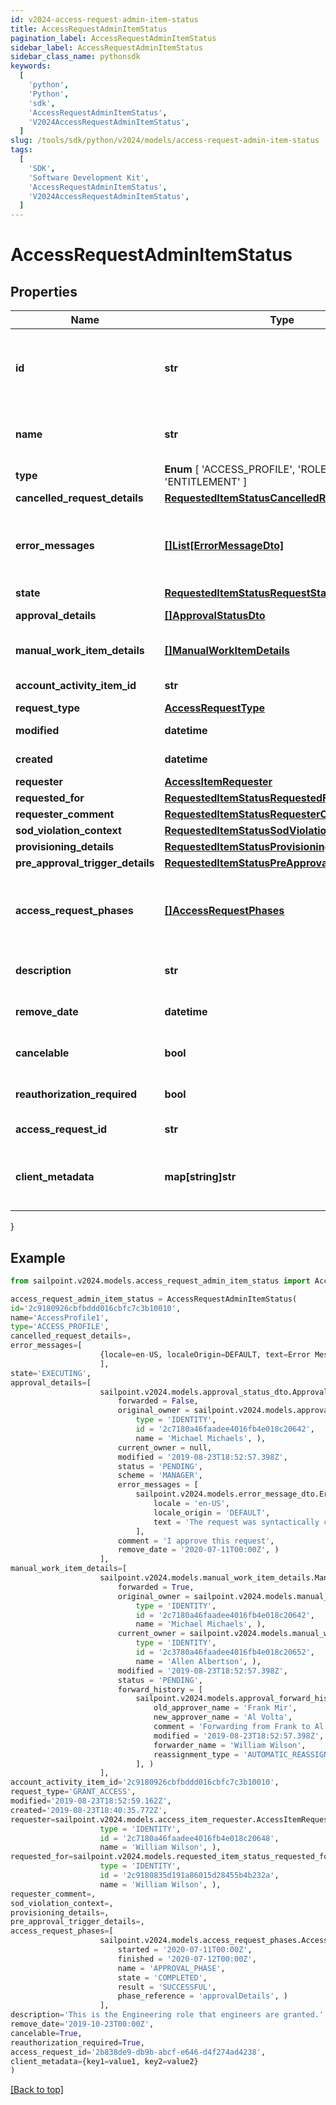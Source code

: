 ```yaml
---
id: v2024-access-request-admin-item-status
title: AccessRequestAdminItemStatus
pagination_label: AccessRequestAdminItemStatus
sidebar_label: AccessRequestAdminItemStatus
sidebar_class_name: pythonsdk
keywords:
  [
    'python',
    'Python',
    'sdk',
    'AccessRequestAdminItemStatus',
    'V2024AccessRequestAdminItemStatus',
  ]
slug: /tools/sdk/python/v2024/models/access-request-admin-item-status
tags:
  [
    'SDK',
    'Software Development Kit',
    'AccessRequestAdminItemStatus',
    'V2024AccessRequestAdminItemStatus',
  ]
---
```


# AccessRequestAdminItemStatus

## Properties

| Name | Type | Description | Notes |
| --- | --- | --- | --- |
| **id** | **str** | ID of the access request. This is a new property as of 2025. Older access requests may not have an ID. | [optional] |
| **name** | **str** | Human-readable display name of the item being requested. | [optional] |
| **type** | **Enum** [ 'ACCESS_PROFILE', 'ROLE', 'ENTITLEMENT' ] | Type of requested object. | [optional] |
| **cancelled_request_details** | [**RequestedItemStatusCancelledRequestDetails**](requested-item-status-cancelled-request-details) |  | [optional] |
| **error_messages** | [**[]List[ErrorMessageDto]**](error-message-dto) | List of localized error messages, if any, encountered during the approval/provisioning process. | [optional] |
| **state** | [**RequestedItemStatusRequestState**](requested-item-status-request-state) |  | [optional] |
| **approval_details** | [**[]ApprovalStatusDto**](approval-status-dto) | Approval details for each item. | [optional] |
| **manual_work_item_details** | [**[]ManualWorkItemDetails**](manual-work-item-details) | Manual work items created for provisioning the item. | [optional] |
| **account_activity_item_id** | **str** | Id of associated account activity item. | [optional] |
| **request_type** | [**AccessRequestType**](access-request-type) |  | [optional] |
| **modified** | **datetime** | When the request was last modified. | [optional] |
| **created** | **datetime** | When the request was created. | [optional] |
| **requester** | [**AccessItemRequester**](access-item-requester) |  | [optional] |
| **requested_for** | [**RequestedItemStatusRequestedFor**](requested-item-status-requested-for) |  | [optional] |
| **requester_comment** | [**RequestedItemStatusRequesterComment**](requested-item-status-requester-comment) |  | [optional] |
| **sod_violation_context** | [**RequestedItemStatusSodViolationContext**](requested-item-status-sod-violation-context) |  | [optional] |
| **provisioning_details** | [**RequestedItemStatusProvisioningDetails**](requested-item-status-provisioning-details) |  | [optional] |
| **pre_approval_trigger_details** | [**RequestedItemStatusPreApprovalTriggerDetails**](requested-item-status-pre-approval-trigger-details) |  | [optional] |
| **access_request_phases** | [**[]AccessRequestPhases**](access-request-phases) | A list of Phases that the Access Request has gone through in order, to help determine the status of the request. | [optional] |
| **description** | **str** | Description associated to the requested object. | [optional] |
| **remove_date** | **datetime** | When the role access is scheduled for removal. | [optional] |
| **cancelable** | **bool** | True if the request can be canceled. | [optional] [default to False] |
| **reauthorization_required** | **bool** | True if re-auth is required. | [optional] [default to False] |
| **access_request_id** | **str** | This is the account activity id. | [optional] |
| **client_metadata** | **map[string]str** | Arbitrary key-value pairs, if any were included in the corresponding access request | [optional] |

}

## Example

```python
from sailpoint.v2024.models.access_request_admin_item_status import AccessRequestAdminItemStatus

access_request_admin_item_status = AccessRequestAdminItemStatus(
id='2c9180926cbfbddd016cbfc7c3b10010',
name='AccessProfile1',
type='ACCESS_PROFILE',
cancelled_request_details=,
error_messages=[
                    {locale=en-US, localeOrigin=DEFAULT, text=Error Message}
                    ],
state='EXECUTING',
approval_details=[
                    sailpoint.v2024.models.approval_status_dto.ApprovalStatusDto(
                        forwarded = False,
                        original_owner = sailpoint.v2024.models.approval_status_dto_original_owner.ApprovalStatusDto_originalOwner(
                            type = 'IDENTITY',
                            id = '2c7180a46faadee4016fb4e018c20642',
                            name = 'Michael Michaels', ),
                        current_owner = null,
                        modified = '2019-08-23T18:52:57.398Z',
                        status = 'PENDING',
                        scheme = 'MANAGER',
                        error_messages = [
                            sailpoint.v2024.models.error_message_dto.ErrorMessageDto(
                                locale = 'en-US',
                                locale_origin = 'DEFAULT',
                                text = 'The request was syntactically correct but its content is semantically invalid.', )
                            ],
                        comment = 'I approve this request',
                        remove_date = '2020-07-11T00:00Z', )
                    ],
manual_work_item_details=[
                    sailpoint.v2024.models.manual_work_item_details.ManualWorkItemDetails(
                        forwarded = True,
                        original_owner = sailpoint.v2024.models.manual_work_item_details_original_owner.ManualWorkItemDetails_originalOwner(
                            type = 'IDENTITY',
                            id = '2c7180a46faadee4016fb4e018c20642',
                            name = 'Michael Michaels', ),
                        current_owner = sailpoint.v2024.models.manual_work_item_details_current_owner.ManualWorkItemDetails_currentOwner(
                            type = 'IDENTITY',
                            id = '2c3780a46faadee4016fb4e018c20652',
                            name = 'Allen Albertson', ),
                        modified = '2019-08-23T18:52:57.398Z',
                        status = 'PENDING',
                        forward_history = [
                            sailpoint.v2024.models.approval_forward_history.ApprovalForwardHistory(
                                old_approver_name = 'Frank Mir',
                                new_approver_name = 'Al Volta',
                                comment = 'Forwarding from Frank to Al',
                                modified = '2019-08-23T18:52:57.398Z',
                                forwarder_name = 'William Wilson',
                                reassignment_type = 'AUTOMATIC_REASSIGNMENT', )
                            ], )
                    ],
account_activity_item_id='2c9180926cbfbddd016cbfc7c3b10010',
request_type='GRANT_ACCESS',
modified='2019-08-23T18:52:59.162Z',
created='2019-08-23T18:40:35.772Z',
requester=sailpoint.v2024.models.access_item_requester.AccessItemRequester(
                    type = 'IDENTITY',
                    id = '2c7180a46faadee4016fb4e018c20648',
                    name = 'William Wilson', ),
requested_for=sailpoint.v2024.models.requested_item_status_requested_for.RequestedItemStatus_requestedFor(
                    type = 'IDENTITY',
                    id = '2c9180835d191a86015d28455b4b232a',
                    name = 'William Wilson', ),
requester_comment=,
sod_violation_context=,
provisioning_details=,
pre_approval_trigger_details=,
access_request_phases=[
                    sailpoint.v2024.models.access_request_phases.AccessRequestPhases(
                        started = '2020-07-11T00:00Z',
                        finished = '2020-07-12T00:00Z',
                        name = 'APPROVAL_PHASE',
                        state = 'COMPLETED',
                        result = 'SUCCESSFUL',
                        phase_reference = 'approvalDetails', )
                    ],
description='This is the Engineering role that engineers are granted.',
remove_date='2019-10-23T00:00Z',
cancelable=True,
reauthorization_required=True,
access_request_id='2b838de9-db9b-abcf-e646-d4f274ad4238',
client_metadata={key1=value1, key2=value2}
)

```

[[Back to top]](#)
